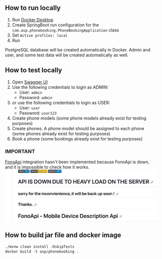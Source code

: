 ## How to run locally
1. Run [Docker Desktop](https://www.docker.com/products/docker-desktop/)
2. Create SpringBoot run configuration for the `com.asp.phonebooking.PhoneBookingApplication` class
3. Set `Active profiles: local`
4. Run

PostgreSQL database will be created automatically in Docker. Admin and user, and some test data will be created automatically as well.

## How to test locally
1. Open [Swagger UI](http://localhost:8080/swagger-ui/index.html)
2. Use the following credentials to login as ADMIN:
   - User: `admin`
   - Password: `admin`
3. or use the following credentials to login as USER:
   - User: `user`
   - Password: `user123`
4. Create phone models (some phone models already exist for testing purposes)
5. Create phones. A phone model should be assigned to each phone (some phones already exist for testing purposes)
6. Book a phone (some bookings already exist for testing purposes)

### IMPORTANT
[FonoApi](https://github.com/shakee93/fonoapi) integration hasn't been implemented because FonoApi is down, and it is impossible to check how it works.
![phonoapi_down.png](phonoapi_down.png)

## How to build jar file and docker image
```
./mvnw clean install -DskipTests
docker build -t asp/phonebooking .
```